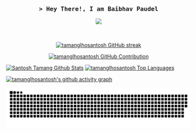<!-- Intro  -->
<h3 align="center">
        <samp>&gt; Hey There!, I am
                <b>Baibhav Paudel</b>
        </samp>
  
</h3>

<p align="center" >
  <a href="https://git.io/typing-svg"><img src="https://readme-typing-svg.herokuapp.com?font=Fira+code&pause=1000&color=F7F7F7&lines=Computer+Science+Student;Full+Stack+Software+Engineer;&center=true&width=500&height=50"></a>
</p>

<br/>

<p align="center">
  <a href="https://github.com/tamanglhosantosh">
    <img src="https://github-readme-streak-stats.herokuapp.com/?user=tamanglhosantosh&theme=radical&border=7F3FBF&background=0D1117" alt="tamanglhosantosh GitHub streak"/>
  </a>
</p>

<p align="center">
  <a href="https://github.com/tamanglhosantosh">
    <img src="https://github-profile-summary-cards.vercel.app/api/cards/profile-details?username=tamanglhosantosh&theme=radical" alt="tamanglhosantosh GitHub Contribution"/>
  </a>
</p>

<a> 
    <a href="https://github.com/tamanglhosantosh"><img alt="Santosh Tamang Github Stats" src="https://github-readme-stats.vercel.app/api?username=tamanglhosantosh&show_icons=true&count_private=true&theme=react&border_color=7F3FBF&bg_color=0D1117&title_color=F85D7F&icon_color=F8D866" height="192px" width="49.5%"/></a>
  <a href="https://github.com/tamanglhosantosh"><img alt="tamanglhosantosh Top Languages" src="https://denvercoder1-github-readme-stats.vercel.app/api/top-langs/?username=tamanglhosantosh&langs_count=8&layout=compact&theme=react&border_color=7F3FBF&bg_color=0D1117&title_color=F85D7F&icon_color=F8D866" height="192px" width="49.5%"/></a>
  <br/>
</a>

[![tamanglhosantosh's github activity graph](https://github-readme-activity-graph.vercel.app/graph?username=tamanglhosantosh&theme=github-compact&customtitle=Day%20Graph%%20title&hide_border=true)](https://github.com/tamanglhosantosh/github-readme-activity-graph)

![snake animation](https://github.com/tamanglhosantosh/tamanglhosantosh/blob/manual-run-output/only-svg/github-contribution-grid-snake-dark.svg)
